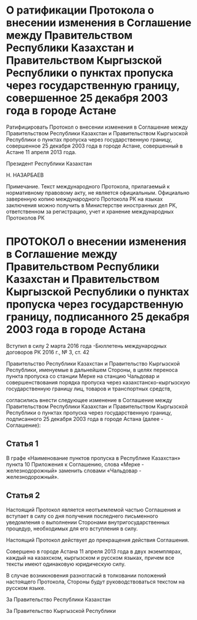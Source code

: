 # О ратификации Протокола о внесении изменения в Соглашение между Правительством Республики Казахстан и Правительством Кыргызской Республики о пунктах пропуска через государственную границу, совершенное 25 декабря 2003 года в городе Астане

Ратифицировать Протокол о внесении изменения в Соглашение между Правительством Республики Казахстан и Правительством Кыргызской Республики о пунктах пропуска через государственную границу, совершенное 25 декабря 2003 года в городе Астане, совершенный в Астане 11 апреля 2013 года.

Президент Республики Казахстан

Н. НАЗАРБАЕВ

Примечание. Текст международного Протокола, прилагаемый к нормативному правовому акту, не является официальным. Официально заверенную копию международного Протокола РК на языках заключения можно получить в Министерстве иностранных дел РК, ответственном за регистрацию, учет и хранение международных Протоколов РК

# ПРОТОКОЛ о внесении изменения в Соглашение между Правительством Республики Казахстан и Правительством Кыргызской Республики о пунктах пропуска через государственную границу, подписанного 25 декабря 2003 года в городе Астана

Вступил в силу 2 марта 2016 года -Бюллетень международных договоров РК 2016 г., № 3, ст. 42

Правительство Республики Казахстан и Правительство Кыргызской Республики, именуемые в дальнейшем Стороны, в целях переноса пункта пропуска со станции Мерке на станцию Чальдовар и совершенствования порядка пропуска через казахстанско-кыргызскую государственную границу лиц, товаров и транспортных средств,

согласились внести следующее изменение в Соглашение между Правительством Республики Казахстан и Правительством Кыргызской Республики о пунктах пропуска через государственную границу, подписанного 25 декабря 2003 года в городе Астана (далее - Соглашение):

## Статья 1

В графе «Наименование пунктов пропуска в Республике Казахстан» пункта 10 Приложения к Соглашению, слова «Мерке - железнодорожный» заменить словами «Чальдовар - железнодорожный».

## Статья 2

Настоящий Протокол является неотъемлемой частью Соглашения и вступает в силу со дня получения последнего письменного уведомления о выполнении Сторонами внутригосударственных процедур, необходимых для его вступления в силу.

Настоящий Протокол действует до прекращения действия Соглашения.

Совершено в городе Астана 11 апреля 2013 года в двух экземплярах, каждый на казахском, кыргызском и русском языках, причем все тексты имеют одинаковую юридическую силу.

В случае возникновения разногласий в толковании положений настоящего Протокола, Стороны будут руководствоваться текстом на русском языке.

За Правительство Республики Казахстан

За Правительство Кыргызской Республики


